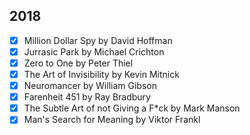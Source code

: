 ## 2018

- [X] Million Dollar Spy by David Hoffman
- [X] Jurrasic Park by Michael Crichton
- [X] Zero to One by Peter Thiel
- [X] The Art of Invisibility by Kevin Mitnick
- [X] Neuromancer by William Gibson
- [X] Farenheit 451 by Ray Bradbury
- [X] The Subtle Art of not Giving a F\*ck by Mark Manson
- [X] Man's Search for Meaning by Viktor Frankl
